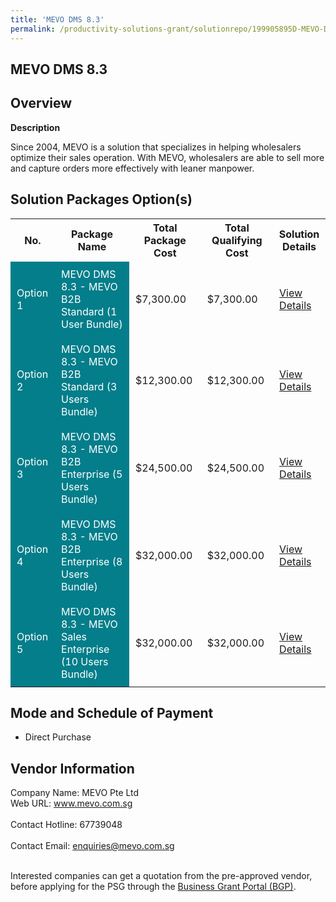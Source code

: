 ```yaml
---
title: 'MEVO DMS 8.3'
permalink: /productivity-solutions-grant/solutionrepo/199905895D-MEVO-DMS-8-3
---
```


## MEVO DMS 8.3

## Overview

**Description**

Since 2004, MEVO is a solution that specializes in helping wholesalers optimize their sales operation. With MEVO, wholesalers are able to sell more and capture orders more effectively with leaner manpower.

## Solution Packages Option(s)

<table>
<tr>
<th><b>No.</b></th>
<th><b>Package Name</b></th>
<th><b>Total Package Cost</b></th>
<th><b>Total Qualifying Cost</b></th>
<th><b>Solution Details</b></th>
</tr>
<tr>
<td style='padding: 10px; background-color: #037E8A; color: #FFFFFF;'>Option 1</td>
<td style='padding: 10px; background-color: #037E8A; color: #FFFFFF;'>MEVO DMS 8.3 - MEVO B2B Standard (1 User Bundle)</td>
<td style='padding: 10px;'>$7,300.00</td>
<td style='padding: 10px;'>$7,300.00</td>
<td style='padding: 10px;'><a href='/images/psg/Mevo_20220020_Desensitised_Annex_3_Part_1.pdf' target='_blank'>View Details</a></td>
</tr>
<tr>
<td style='padding: 10px; background-color: #037E8A; color: #FFFFFF;'>Option 2</td>
<td style='padding: 10px; background-color: #037E8A; color: #FFFFFF;'>MEVO DMS 8.3 - MEVO B2B Standard (3 Users Bundle)</td>
<td style='padding: 10px;'>$12,300.00</td>
<td style='padding: 10px;'>$12,300.00</td>
<td style='padding: 10px;'><a href='/images/psg/Mevo_20220020_Desensitised_Annex_3_Part_2.pdf' target='_blank'>View Details</a></td>
</tr>
<tr>
<td style='padding: 10px; background-color: #037E8A; color: #FFFFFF;'>Option 3</td>
<td style='padding: 10px; background-color: #037E8A; color: #FFFFFF;'>MEVO DMS 8.3 - MEVO B2B Enterprise (5 Users Bundle)</td>
<td style='padding: 10px;'>$24,500.00</td>
<td style='padding: 10px;'>$24,500.00</td>
<td style='padding: 10px;'><a href='/images/psg/Mevo_20220020_Desensitised_Annex_3_Part_3.pdf' target='_blank'>View Details</a></td>
</tr>
<tr>
<td style='padding: 10px; background-color: #037E8A; color: #FFFFFF;'>Option 4</td>
<td style='padding: 10px; background-color: #037E8A; color: #FFFFFF;'>MEVO DMS 8.3 - MEVO B2B Enterprise (8 Users Bundle)</td>
<td style='padding: 10px;'>$32,000.00</td>
<td style='padding: 10px;'>$32,000.00</td>
<td style='padding: 10px;'><a href='/images/psg/Mevo_20220020_Desensitised_Annex_3_Part_4.pdf' target='_blank'>View Details</a></td>
</tr>
<tr>
<td style='padding: 10px; background-color: #037E8A; color: #FFFFFF;'>Option 5</td>
<td style='padding: 10px; background-color: #037E8A; color: #FFFFFF;'>MEVO DMS 8.3 - MEVO Sales Enterprise (10 Users Bundle)</td>
<td style='padding: 10px;'>$32,000.00</td>
<td style='padding: 10px;'>$32,000.00</td>
<td style='padding: 10px;'><a href='/images/psg/Mevo_20220020_Desensitised_Annex_3_Part_5.pdf' target='_blank'>View Details</a></td>
</tr>
</table>

## Mode and Schedule of Payment

 - Direct Purchase

## Vendor Information

 Company Name: MEVO Pte Ltd<br>Web URL: www.mevo.com.sg <br><br>Contact Hotline: 67739048 <br><br>Contact Email: enquiries@mevo.com.sg <br><br>

Interested companies can get a quotation from the pre-approved vendor, before applying for the PSG through the <a href='https://www.businessgrants.gov.sg/' target='_blank' rel='noopener'>Business Grant Portal (BGP)</a>.

<script src="/jquery/resize-tables.js"></script>
